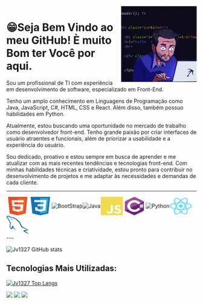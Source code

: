 <img src= "Programador front end.gif" widh = "325px" align = "right">

# 😁Seja Bem Vindo ao meu GitHub! È muito Bom ter Você por aqui.

Sou um profissional de TI com experiência em desenvolvimento de software, especializado em Front-End. 

Tenho um amplo conhecimento em Linguagens de Programação como Java, JavaScript, C#, HTML, CSS e React. Além disso, também possuo habilidades em Python. 

Atualmente, estou buscando uma oportunidade no mercado de trabalho como desenvolvedor front-end. Tenho grande paixão por criar interfaces de usuário atraentes e funcionais, além de priorizar a usabilidade e a experiência do usuário.

 Sou dedicado, proativo e estou sempre em busca de aprender e me atualizar com as mais recentes tendências e tecnologias front-end. Com minhas habilidades técnicas e criatividade, estou pronto para contribuir no desenvolvimento de projetos e me adaptar às necessidades e demandas de cada cliente.

---
<div><img align="center" alt="HTML" height="50" width="60" src="https://raw.githubusercontent.com/devicons/devicon/master/icons/html5/html5-original.svg" style="max-width:100%;"><img align="center" alt="CSS" height="50" width="60" src="https://raw.githubusercontent.com/devicons/devicon/master/icons/css3/css3-original.svg" style="max-width:100%;"><img align="center" alt="BootStrap" height="50" width="60" src="https://raw.githubusercontent.com/jmnote/z-icons/master/svg/bootstrap.svg" style="max-width:100%;"><img align="center" alt="Java" height="50" width="60" src="https://raw.githubusercontent.com/jmnote/z-icons/master/svg/java.svg" style="max-width:100%;"><img align="center" alt="Js" height="50" width="60" src="https://raw.githubusercontent.com/devicons/devicon/master/icons/javascript/javascript-plain.svg" style="max-width:100%;"><img align="center" alt="Csharp" height="50" width="60" src="https://raw.githubusercontent.com/devicons/devicon/master/icons/csharp/csharp-original.svg" style="max-width:100%;"><img align="center" alt="Python" height="50" width="60" src="https://raw.githubusercontent.com/jmnote/z-icons/master/svg/python.svg" style="max-width:100%;"><img align="center" alt="React" height="50" width="60" src="https://github.com/devicons/devicon/blob/master/icons/react/react-original.svg" style="max-width:100%;"><img align="center" alt="MySQL" height="50" width="60" src="https://github.com/devicons/devicon/blob/master/icons/mysql/mysql-plain.svg" style="max-width:100%;"></div>
--- 

![Jv1327 GitHub stats](https://github-readme-stats.vercel.app/api?username=Jv1327&show_icons=true&theme=dracula)

## Tecnologias Mais Utilizadas:

[![Jv1327 Top Langs](https://github-readme-stats.vercel.app/api/top-langs/?username=Jv1327&layout=donut)](https://github.com/Jv1327/github-readme-stats)

<div> 
  <a href="AQUI VAI O LINK DO INSTAGRAM target="_blank"><img src="https://img.shields.io/badge/-Instagram-%23E4405F?style=for-the-badge&logo=instagram&logoColor=white" target="_blank"></a> 
  <a href = "jvrodrigues132770@gmail.com"><img src="https://img.shields.io/badge/-Gmail-%23333?style=for-the-badge&logo=gmail&logoColor=white" target="_blank"></a>
  <a href="https://www.linkedin.com/in/joao-victor-2041771a6/" target="_blank"><img src="https://img.shields.io/badge/-LinkedIn-%230077B5?style=for-the-badge&logo=linkedin&logoColor=white" target="_blank"></a> 
</div>
